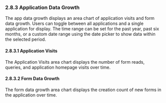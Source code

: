 ### 2.8.3 Application Data Growth

The app data growth displays an area chart of application visits and form data growth. Users can toggle between all applications and a single application for display. The time range can be set for the past year, past six months, or a custom date range using the date picker to show data within the selected period.
#### 2.8.3.1 Application Visits
The Application Visits area chart displays the number of form reads, queries, and application homepage visits over time.

#### 2.8.3.2 Form Data Growth
The form data growth area chart displays the creation count of new forms in the application over time.
